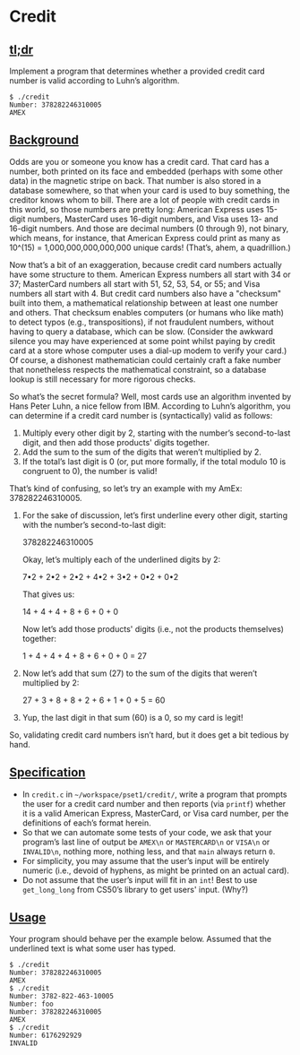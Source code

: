 # Credit

## [tl;dr](http://docs.cs50.net/problems/credit/credit.html#tl-dr)

Implement a program that determines whether a provided credit card number is valid according to Luhn’s algorithm.

```shell
$ ./credit
Number: 378282246310005
AMEX
```

## [Background](http://docs.cs50.net/problems/credit/credit.html#background)

Odds are you or someone you know has a credit card. That card has a number, both printed on its face and embedded (perhaps with some other data) in the magnetic stripe on back. That number is also stored in a database somewhere, so that when your card is used to buy something, the creditor knows whom to bill. There are a lot of people with credit cards in this world, so those numbers are pretty long: American Express uses 15-digit numbers, MasterCard uses 16-digit numbers, and Visa uses 13- and 16-digit numbers. And those are decimal numbers (0 through 9), not binary, which means, for instance, that American Express could print as many as 10^(15) = 1,000,000,000,000,000 unique cards! (That’s, ahem, a quadrillion.)

Now that’s a bit of an exaggeration, because credit card numbers actually have some structure to them. American Express numbers all start with 34 or 37; MasterCard numbers all start with 51, 52, 53, 54, or 55; and Visa numbers all start with 4. But credit card numbers also have a "checksum" built into them, a mathematical relationship between at least one number and others. That checksum enables computers (or humans who like math) to detect typos (e.g., transpositions), if not fraudulent numbers, without having to query a database, which can be slow. (Consider the awkward silence you may have experienced at some point whilst paying by credit card at a store whose computer uses a dial-up modem to verify your card.) Of course, a dishonest mathematician could certainly craft a fake number that nonetheless respects the mathematical constraint, so a database lookup is still necessary for more rigorous checks.

So what’s the secret formula? Well, most cards use an algorithm invented by Hans Peter Luhn, a nice fellow from IBM. According to Luhn’s algorithm, you can determine if a credit card number is (syntactically) valid as follows:

1. Multiply every other digit by 2, starting with the number’s second-to-last digit, and then add those products' digits together.
2. Add the sum to the sum of the digits that weren’t multiplied by 2.
3. If the total’s last digit is 0 (or, put more formally, if the total modulo 10 is congruent to 0), the number is valid!

That’s kind of confusing, so let’s try an example with my AmEx: 378282246310005.

1. For the sake of discussion, let’s first underline every other digit, starting with the number’s second-to-last digit:

   378282246310005

   Okay, let’s multiply each of the underlined digits by 2:

   7•2 + 2•2 + 2•2 + 4•2 + 3•2 + 0•2 + 0•2

   That gives us:

   14 + 4 + 4 + 8 + 6 + 0 + 0

   Now let’s add those products' digits (i.e., not the products themselves) together:

   1 + 4 + 4 + 4 + 8 + 6 + 0 + 0 = 27

2. Now let’s add that sum (27) to the sum of the digits that weren’t multiplied by 2:

   27 + 3 + 8 + 8 + 2 + 6 + 1 + 0 + 5 = 60

3. Yup, the last digit in that sum (60) is a 0, so my card is legit!

So, validating credit card numbers isn’t hard, but it does get a bit tedious by hand.

## [Specification](http://docs.cs50.net/problems/credit/credit.html#specification)

- In `credit.c` in `~/workspace/pset1/credit/`, write a program that prompts the user for a credit card number and then reports (via `printf`) whether it is a valid American Express, MasterCard, or Visa card number, per the definitions of each’s format herein.
- So that we can automate some tests of your code, we ask that your program’s last line of output be `AMEX\n` or `MASTERCARD\n` or `VISA\n` or `INVALID\n`, nothing more, nothing less, and that `main` always return `0`.
- For simplicity, you may assume that the user’s input will be entirely numeric (i.e., devoid of hyphens, as might be printed on an actual card).
- Do not assume that the user’s input will fit in an `int`! Best to use `get_long_long` from CS50’s library to get users' input. (Why?)

## [Usage](http://docs.cs50.net/problems/credit/credit.html#usage)

Your program should behave per the example below. Assumed that the underlined text is what some user has typed.

```shell
$ ./credit
Number: 378282246310005
AMEX
$ ./credit
Number: 3782-822-463-10005
Number: foo
Number: 378282246310005
AMEX
$ ./credit
Number: 6176292929
INVALID
```


